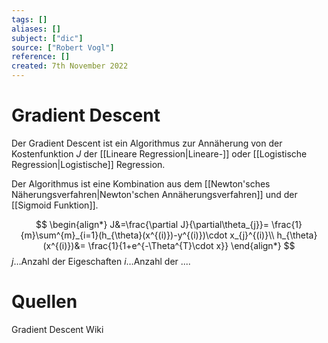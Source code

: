 ```yaml
---
tags: []
aliases: []
subject: ["dic"]
source: ["Robert Vogl"]
reference: []
created: 7th November 2022
---
```


# Gradient Descent
Der Gradient Descent ist ein Algorithmus zur Annäherung von der Kostenfunktion $J$ der [[Lineare Regression|Lineare-]] oder [[Logistische Regression|Logistische]] Regression.

Der Algorithmus ist eine Kombination aus dem [[Newton'sches Näherungsverfahren|Newton'schen Annäherungsverfahren]] und der [[Sigmoid Funktion]].

$$
\begin{align*}
J&=\frac{\partial J}{\partial\theta_{j}}= \frac{1}{m}\sum^{m}_{i=1}(h_{\theta}(x^{(i)})-y^{(i)})\cdot x_{j}^{(i)}\\
h_{\theta}(x^{(i)})&= \frac{1}{1+e^{-\Theta^{T}\cdot x}}
\end{align*}
$$
$j\dots$Anzahl der Eigeschaften
$i\dots$Anzahl der ....
# Quellen
Gradient Descent Wiki



